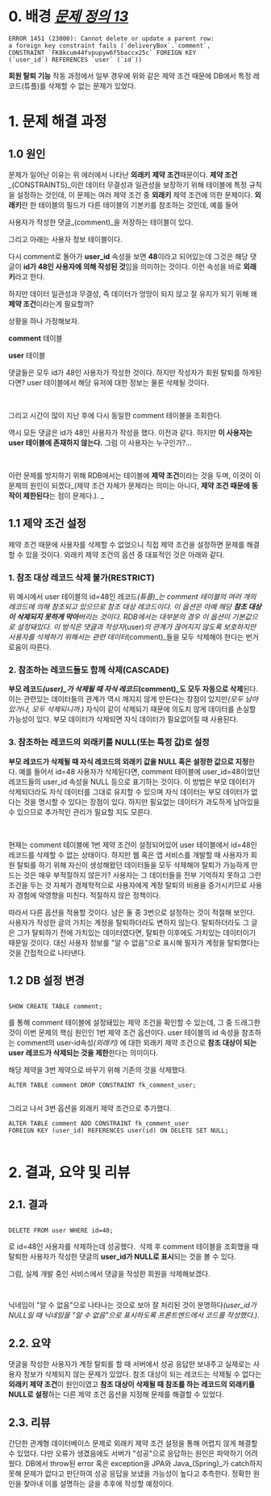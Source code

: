 <h1 id="0-배경-문제-정의-13">0. 배경 <a href="https://velog.io/@dsj5508/BACK-DB-%EB%AC%B8%EC%A0%9C-%EC%A0%95%EC%9D%98-13-%EC%A0%9C%EC%95%BD-%EC%A1%B0%EA%B1%B4%EC%9C%BC%EB%A1%9C-%EC%9D%B8%ED%95%B4-%ED%8A%B9%EC%A0%95-%ED%8A%9C%ED%94%8C%EC%9D%B4-%EC%82%AD%EC%A0%9C%EB%90%98%EC%A7%80-%EC%95%8A%EB%8A%94-%EB%AC%B8%EC%A0%9C"><em>문제 정의 13</em></a></h1>
<pre><code>ERROR 1451 (23000): Cannot delete or update a parent row:
a foreign key constraint fails (`deliveryBox`.`comment`,
CONSTRAINT `FK8kcum44fvpupyw6f5baccx25c` FOREIGN KEY 
(`user_id`) REFERENCES `user` (`id`))</code></pre><p><strong>회원 탈퇴 기능</strong> 작동 과정에서 일부 경우에 위와 같은 제약 조건 때문에 DB에서 특정 레코드(튜플)를 삭제할 수 없는 문제가 있었다.</p>
<h1 id="1-문제-해결-과정">1. 문제 해결 과정</h1>
<h2 id="10-원인">1.0 원인</h2>
<p>문제가 일어난 이유는 위 에러에서 나타난 <strong>외래키</strong> <strong>제약 조건</strong>때문이다. <strong>제약 조건</strong>_(CONSTRAINTS)_이란 데이터 무결성과 일관성을 보장하기 위해 테이블에 특정 규칙을 설정하는 것인데, 이 문제는 여러 제약 조건 중 <strong>외래키</strong> 제약 조건에 의한 문제이다. <strong>외래키</strong>란 한 테이블의 필드가 다른 테이블의 기본키를 참조하는 것인데, 예를 들어</p>
<p>사용자가 작성한 댓글_(comment)_을 저장하는 테이블이 있다.
<img alt="" src="https://velog.velcdn.com/images/dsj5508/post/8cf26686-d98c-418f-8960-5742205d5106/image.png" /></p>
<p>그리고 아래는 사용자 정보 테이블이다.
<img alt="" src="https://velog.velcdn.com/images/dsj5508/post/214251e9-dead-4062-bec2-87a09afcc170/image.png" /></p>
<p>다시 comment로 돌아가 <strong>user_id</strong> 속성을 보면 <strong>48</strong>이라고 되어있는데 그것은 해당 댓글이 <strong>id가 48인 사용자에 의해 작성된 것</strong>임을 의미하는 것이다. 이런 속성을 바로 <strong>외래키</strong>라고 한다.</p>
<p>하지만 데이터 일관성과 무결성, 즉 데이터가 엉망이 되지 않고 잘 유지가 되기 위해 왜 <strong>제약 조건</strong>이라는게 필요할까?</p>
<p>상황을 하나 가정해보자.
<br /></p>
<p><strong>comment</strong> 테이블
<img alt="" src="https://velog.velcdn.com/images/dsj5508/post/8cf26686-d98c-418f-8960-5742205d5106/image.png" /></p>
<p><strong>user</strong> 테이블
<img alt="" src="https://velog.velcdn.com/images/dsj5508/post/214251e9-dead-4062-bec2-87a09afcc170/image.png" /></p>
<p>댓글들은 모두 id가 48인 사용자가 작성한 것이다. 하지만 작성자가 회원 탈퇴를 하게된다면? 
user 테이블에서 해당 유저에 대한 정보는 물론 삭제될 것이다.</p>
<br />

<p>그리고 시간이 많이 지난 후에 다시 동일한 comment 테이블을 조회한다.
<img alt="" src="https://velog.velcdn.com/images/dsj5508/post/eb857bc5-3604-4ee4-b7cb-25cb340344bc/image.png" /></p>
<p>역시 모든 댓글은 id가 48인 사용자가 작성을 했다. 이전과 같다.
하지만 <strong>이 사용자는 user 테이블에 존재하지 않는다.</strong> 
그럼 이 사용자는 누구인가?...</p>
<br />

<p>이런 문제를 방지하기 위해 RDB에서는 테이블에 <strong>제약 조건</strong>이라는 것을 두며, 이것이 이 문제의 원인이 되겠다_(제약 조건 자체가 문제라는 의미는 아니다, <strong>제약 조건 때문에 동작이 제한된다</strong>는 점이 문제다.). _</p>
<h2 id="11-제약-조건-설정">1.1 제약 조건 설정</h2>
<p>제약 조건 때문에 사용자를 삭제할 수 없었으니 직접 제약 조건을 설정하면 문제를 해결할 수 있을 것이다. 
외래키 제약 조건의 옵션 중 대표적인 것은 아래와 같다.</p>
<h3 id="1-참조-대상-레코드-삭제-불가restrict">1. 참조 대상 레코드 삭제 불가(RESTRICT)</h3>
<p>위 예시에서 user 테이블의 id=48인 레코드<em>(튜플)_는 comment 테이블의 여러 개의 레코드에 의해 참조되고 있으므로 참조 대상 레코드이다. 이 옵션은 아예 해당 <strong>참조 대상이 삭제되지 못하게 막아</strong>버리는 것이다. RDB에서는 대부분의 경우 이 옵션이 기본값으로 설정돼있다. 이 방식은 댓글과 작성자</em>(user)<em>의 관계가 끊어지지 않도록 보호하지만 사용자를 삭제하기 위해서는 관련 데이터</em>(comment)_들을 모두 삭제해야 한다는 번거로움이 따른다.</p>
<h3 id="2-참조하는-레코드들도-함께-삭제cascade">2. 참조하는 레코드들도 함께 삭제(CASCADE)</h3>
<p><strong>부모 레코드<em>(user)_가 삭제될 때 자식 레코드</em>(comment)_도 모두 자동으로 삭제</strong>된다. 이는 관련있는 데이터들의 관계가 역시 깨지지 않게 만든다는 장점이 있지만<em>(모두 남아있거나, 모두 삭제되니까.)</em> 자식이 같이 삭제되기 때문에 의도치 않게 데이터를 손실할 가능성이 있다. 부모 데이터가 삭제되면 자식 데이터가 필요없어질 때 사용된다.</p>
<h3 id="3-참조하는-레코드의-외래키를-null또는-특정-값로-설정">3. 참조하는 레코드의 외래키를 NULL(또는 특정 값)로 설정</h3>
<p><strong>부모 레코드가 삭제될 때 자식 레코드의 외래키 값을 NULL 혹은 설정한 값으로 지정</strong>한다. 예를 들어서 id=48 사용자가 삭제된다면, comment 테이블에 user_id=48이었던 레코드들의 user_id 속성을 NULL 등으로 표기하는 것이다.
이 방법은 부모 데이터가 삭제되더라도 자식 데이터를 그대로 유지할 수 있으며 자식 데이터는 부모 데이터가 없다는 것을 명시할 수 있다는 장점이 있다. 하지만 필요없는 데이터가 과도하게 남아있을 수 있으므로 추가적인 관리가 필요할 지도 모른다.</p>
<br />

<p>현재는 comment 테이블에 1번 제약 조건이 설정되어있어 user 테이블에서 id=48인 레코드를 삭제할 수 없는 상태이다. 하지만 웹 혹은 앱 서비스를 개발할 때 사용자가 회원 탈퇴를 하기 위해 자신이 생성해왔던 데이터들을 모두 삭제해야 탈퇴가 가능하게 만드는 것은 매우 부적절하지 않은가? 
사용자는 그 데이터들을 전부 기억하지 못하고 그런 조건을 두는 것 자체가 경제학적으로 사용자에게 계정 탈퇴의 비용을 증가시키므로 사용자 경험에 악영향을 미친다. 적절하지 않은 정책이다.</p>
<p>따라서 다른 옵션을 적용할 것이다. 남은 둘 중 3번으로 설정하는 것이 적절해 보인다. 사용자가 작성한 글의 가치는 계정을 탈퇴하더라도 변하지 않는다. 탈퇴하더라도 그 글은 그가 탈퇴하기 전에 가치있는 데이터였다면, 탈퇴한 이후에도 가치있는 데이터이기 때문일 것이다. 대신 사용자 정보를 &quot;알 수 없음&quot;으로 표시해 필자가 계정을 탈퇴했다는 것을 간접적으로 나타낸다.</p>
<h2 id="12-db-설정-변경">1.2 DB 설정 변경</h2>
<p><img alt="" src="https://velog.velcdn.com/images/dsj5508/post/4d913ad4-cab0-4f20-8c2f-3514add0f984/image.png" /></p>
<pre><code>SHOW CREATE TABLE comment;</code></pre><p>를 통해 comment 테이블에 설정돼있는 제약 조건을 확인할 수 있는데, 그 중 드래그한 것이 이번 문제의 핵심 원인인 1번 제약 조건 옵션이다. 
user 테이블의 id 속성을 참조하는 comment의  user-id속성<em>(외래키)</em> 에 대한 외래키 제약 조건으로 <strong>참조 대상이 되는 user 레코드가 삭제되는 것을 제한</strong>한다는 의미이다.</p>
<p>해당 제약을 3번 제약으로 바꾸기 위해 기존의 것을 삭제했다.</p>
<pre><code>ALTER TABLE comment DROP CONSTRAINT fk_comment_user;</code></pre><p><img alt="" src="https://velog.velcdn.com/images/dsj5508/post/ca655e7a-806b-413f-9fd8-41667d56df1e/image.png" /></p>
<p>그리고 나서 3번 옵션을 외래키 제약 조건으로 추가했다.</p>
<pre><code>ALTER TABLE comment ADD CONSTRAINT fk_comment_user 
FOREIGN KEY (user_id) REFERENCES user(id) ON DELETE SET NULL;</code></pre><p><img alt="" src="https://velog.velcdn.com/images/dsj5508/post/50a52698-73e1-449f-aecc-0d577c5be675/image.png" /></p>
<h1 id="2-결과-요약-및-리뷰">2. 결과, 요약 및 리뷰</h1>
<h2 id="21-결과">2.1. 결과</h2>
<p><img alt="" src="https://velog.velcdn.com/images/dsj5508/post/6b62e7e4-902a-4393-b022-157916a96c4d/image.png" /></p>
<pre><code>DELETE FROM user WHERE id=48;</code></pre><p>로 id=48인 사용자를 삭제하는데 성공했다. 
<img alt="" src="https://velog.velcdn.com/images/dsj5508/post/5a86bcb3-1fd8-45d5-bedd-426944a45b06/image.png" />
삭제 후 comment 테이블을 조회했을 때 탈퇴한 사용자가 작성한 댓글의 <strong>user_id가 NULL로 표시</strong>되는 것을 볼 수 있다.</p>
<p>그럼, 실제 개발 중인 서비스에서 댓글을 작성한 회원을 삭제해보겠다.
<img alt="" src="https://velog.velcdn.com/images/dsj5508/post/e5a7b48b-630f-42e4-ac35-ed50f38429b2/image.png" /></p>
<p><img alt="" src="https://velog.velcdn.com/images/dsj5508/post/28c411b1-0e19-4e76-a976-4b6d974366c2/image.png" /></p>
<p><img alt="" src="https://velog.velcdn.com/images/dsj5508/post/0271b518-4af7-40c9-8a83-5581fd6b29e9/image.png" /></p>
<p>닉네임이 &quot;알 수 없음&quot;으로 나타나는 것으로 보아 잘 처리된 것이 분명하다<em>(user_id가 NULL일 때 닉네임을 &quot;알 수 없음&quot;으로 표시하도록 프론트엔드에서 코드를 작성했다.)</em>.</p>
<h2 id="22-요약">2.2. 요약</h2>
<p>댓글을 작성한 사용자가 계정 탈퇴를 할 때 서버에서 성공 응답만 보내주고 실제로는 사용자 정보가 삭제되지 않는 문제가 있었다. 참조 대상이 되는 레코드는 삭제될 수 없다는 <strong>외래키 제약 조건</strong>이 원인이였고 <strong>참조 대상이 삭제될 때 참조를 하는 레코드의 외래키를 NULL로 설정</strong>하는 다른 제약 조건 옵션을 지정해 문제를 해결할 수 있었다.</p>
<h2 id="23-리뷰">2.3. 리뷰</h2>
<p>간단한 관계형 데이터베이스 문제로 외래키 제약 조건 설정을 통해 어렵지 않게 해결할 수 있었다. 다만 오류가 생겼음에도 서버가 &quot;성공&quot;으로 응답하는 원인은 파악하기 어려웠다. DB에서 throw된 error 혹은 exception을 JPA와 Java_(Spring)_가 catch하지 못해 문제가 없다고 판단하여 성공 응답을 보냈을 가능성이 높다고 추측한다. 정확한 원인을 찾아내 이를 설명하는 글을 추후에 작성할 예정이다.</p>